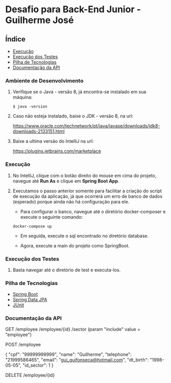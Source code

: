 # Desafio para Back-End Junior - Guilherme José

## Índice

- [Execução](#execução)
- [Execução dos Testes](#execução-testes)
- [Pilha de Tecnologias](#pilha-de-tecnologias)
- [Documentação da API](#documentação-da-api)

### Ambiente de Desenvolvimento

1. Verifique se o Java - versão 8, já encontra-se instalado em sua máquina:

	```
	$ java -version
	```

1. Caso não esteja instalado, baixe o JDK - versão 8, na url:

	<https://www.oracle.com/technetwork/pt/java/javase/downloads/jdk8-downloads-2133151.html>
	  
1. Baixe a ultima versão do IntelliJ na url:

	<https://plugins.jetbrains.com/marketplace>
	

### Execução

1. No IntelliJ, clique com o botão direito do mouse em cima do projeto, navegue até **Run As** e clique em **Spring Boot App**.

2. Executamos o passo anterior somente para facilitar a criação do script de execução da aplicação, 
   já que ocorrerá um erro de banco de dados (esperado) porque ainda não há configuração 
   para ele.

    - Para configurar o banco, navegue até o diretório docker-composer e execute o seguinte comando:
     
     ```
     docker-compose up
     ```

    - Em seguida, execute o sql encontrado no diretório database.
    
    - Agora, execute a main do projeto como SpringBoot.

### Execução dos Testes

1. Basta navegar até o diretório de test e executa-los.


### Pilha de Tecnologias
    
- [Spring Boot](https://spring.io/projects/spring-boot)
- [Spring Data JPA](https://spring.io/projects/spring-data-jpa)
- [JUnit](https://junit.org)

### Documentação da API

GET /employee
	/employee/{id}
	/sector (param "include" value = "employee")
	
POST /employee

{
    "cpf": "99999999999",
    "name": "Guilherme",
    "telephone": "21999586465",
    "email": "gui_guifonseca@hotmail.com",
    "dt_birth": "1998-05-05",
    "id_sector": 1
}

DELETE /employee/{id}

